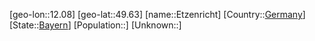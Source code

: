 ﻿---
location: [49.63,12.08]
type: City
tags:
- geo/City


SpocWebEntityId: 30089
isDeleted: false
confidential: public

---
[geo-lon::12.08]
[geo-lat::49.63]
[name::Etzenricht]
[Country::[Germany](geo/Continent/Europe/Germany.md)]
[State::[Bayern](geo/Continent/Europe/Germany/Bayern.md)]
[Population::]
[Unknown::]

